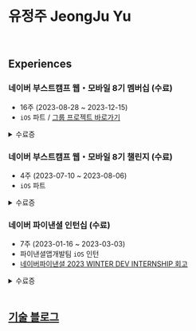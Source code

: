 # 유정주 JeongJu Yu

</br>

## Experiences
### 네이버 부스트캠프 웹・모바일 8기 멤버십 (수료)
- 16주 (2023-08-28 ~ 2023-12-15)
- `iOS` 파트 / [그룹 프로젝트 바로가기](https://github.com/boostcampwm2023/iOS02-moti)
<details>
<summary>수료증</summary>
<div markdown="1">

<img width="720" alt="무제" src="https://github.com/jeongju9216/jeongju9216/assets/89075274/62d341cf-5c86-41a2-ad52-d8975fd8dc95">

</div>
</details>

### 네이버 부스트캠프 웹・모바일 8기 챌린지 (수료)
- 4주 (2023-07-10 ~ 2023-08-06)
- `iOS` 파트
<details>
<summary>수료증</summary>
<div markdown="1">
  
<img width="720" alt="무제" src="https://github.com/jeongju9216/jeongju9216/assets/89075274/2275b383-094b-4b71-9eed-10ec95457580">

</div>
</details>


### 네이버 파이낸셜 인턴십 (수료)
- 7주 (2023-01-16 ~ 2023-03-03)
- 파이낸셜앱개발팀 `iOS` 인턴
- [네이버파이낸셜 2023 WINTER DEV INTERNSHIP 회고](https://jeong9216.tistory.com/653#인턴-과정에서-배운-점)
<details>
<summary>수료증</summary>
<div markdown="1">

<img width="720" alt="네이버파이낸셜-수료증" src="https://github.com/jeongju9216/jeongju9216/assets/89075274/95f67cec-a20c-41e1-87e3-7e29e9ff019c">

</div>
</details>
  
</br>

## [기술 블로그](https://jeong9216.tistory.com/category)
